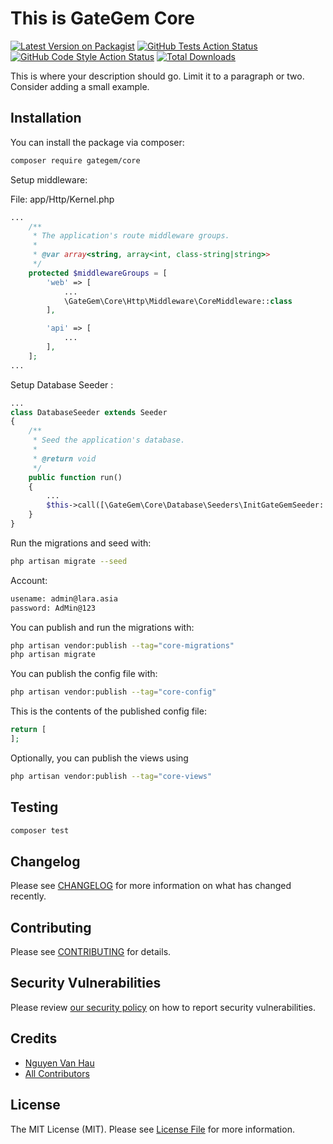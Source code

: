 # This is GateGem Core

[![Latest Version on Packagist](https://img.shields.io/packagist/v/GateGem/core.svg?style=flat-square)](https://packagist.org/packages/GateGem/core)
[![GitHub Tests Action Status](https://img.shields.io/github/workflow/status/GateGem/core/run-tests?label=tests)](https://github.com/GateGem/core/actions?query=workflow%3Arun-tests+branch%3Amain)
[![GitHub Code Style Action Status](https://img.shields.io/github/workflow/status/GateGem/core/Fix%20PHP%20code%20style%20issues?label=code%20style)](https://github.com/GateGem/core/actions?query=workflow%3A"Fix+PHP+code+style+issues"+branch%3Amain)
[![Total Downloads](https://img.shields.io/packagist/dt/GateGem/core.svg?style=flat-square)](https://packagist.org/packages/GateGem/core)

This is where your description should go. Limit it to a paragraph or two. Consider adding a small example.


## Installation

You can install the package via composer:

```bash
composer require gategem/core
```

Setup middleware:

File: app/Http/Kernel.php 

```php
...
    /**
     * The application's route middleware groups.
     *
     * @var array<string, array<int, class-string|string>>
     */
    protected $middlewareGroups = [
        'web' => [
            ...
            \GateGem\Core\Http\Middleware\CoreMiddleware::class
        ],

        'api' => [
            ...
        ],
    ];
...
```

Setup Database Seeder :

```php
...
class DatabaseSeeder extends Seeder
{
    /**
     * Seed the application's database.
     *
     * @return void
     */
    public function run()
    {
        ...
        $this->call([\GateGem\Core\Database\Seeders\InitGateGemSeeder::class]);
    }
}
```
Run the migrations and seed with:

```bash
php artisan migrate --seed
```

Account:
```bash
usename: admin@lara.asia
password: AdMin@123
```


You can publish and run the migrations with:

```bash
php artisan vendor:publish --tag="core-migrations"
php artisan migrate
```

You can publish the config file with:

```bash
php artisan vendor:publish --tag="core-config"
```

This is the contents of the published config file:

```php
return [
];
```

Optionally, you can publish the views using

```bash
php artisan vendor:publish --tag="core-views"
```

## Testing

```bash
composer test
```

## Changelog

Please see [CHANGELOG](CHANGELOG.md) for more information on what has changed recently.

## Contributing

Please see [CONTRIBUTING](CONTRIBUTING.md) for details.

## Security Vulnerabilities

Please review [our security policy](../../security/policy) on how to report security vulnerabilities.

## Credits

- [Nguyen Van Hau](https://github.com/GateGem)
- [All Contributors](../../contributors)

## License

The MIT License (MIT). Please see [License File](LICENSE.md) for more information.
